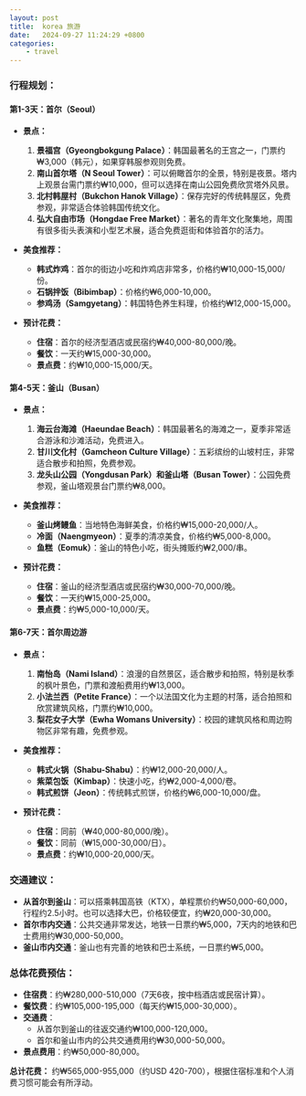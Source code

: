 ```yaml
---
layout: post
title:  korea 旅游
date:   2024-09-27 11:24:29 +0800
categories: 
    - travel
---
```


### 行程规划：

#### **第1-3天：首尔（Seoul）**
- **景点：**
  1. **景福宫（Gyeongbokgung Palace）**：韩国最著名的王宫之一，门票约₩3,000（韩元），如果穿韩服参观则免费。
  2. **南山首尔塔（N Seoul Tower）**：可以俯瞰首尔的全景，特别是夜景。塔内上观景台需门票约₩10,000，但可以选择在南山公园免费欣赏塔外风景。
  3. **北村韩屋村（Bukchon Hanok Village）**：保存完好的传统韩屋区，免费参观，非常适合体验韩国传统文化。
  4. **弘大自由市场（Hongdae Free Market）**：著名的青年文化聚集地，周围有很多街头表演和小型艺术展，适合免费逛街和体验首尔的活力。

- **美食推荐：**
  - **韩式炸鸡**：首尔的街边小吃和炸鸡店非常多，价格约₩10,000-15,000/份。
  - **石锅拌饭（Bibimbap）**：价格约₩6,000-10,000。
  - **参鸡汤（Samgyetang）**：韩国特色养生料理，价格约₩12,000-15,000。

- **预计花费：**
  - **住宿**：首尔的经济型酒店或民宿约₩40,000-80,000/晚。
  - **餐饮**：一天约₩15,000-30,000。
  - **景点费**：约₩10,000-15,000/天。

#### **第4-5天：釜山（Busan）**
- **景点：**
  1. **海云台海滩（Haeundae Beach）**：韩国最著名的海滩之一，夏季非常适合游泳和沙滩活动，免费进入。
  2. **甘川文化村（Gamcheon Culture Village）**：五彩缤纷的山坡村庄，非常适合散步和拍照，免费参观。
  3. **龙头山公园（Yongdusan Park）和釜山塔（Busan Tower）**：公园免费参观，釜山塔观景台门票约₩8,000。

- **美食推荐：**
  - **釜山烤鳗鱼**：当地特色海鲜美食，价格约₩15,000-20,000/人。
  - **冷面（Naengmyeon）**：夏季的清凉美食，价格约₩5,000-8,000。
  - **鱼糕（Eomuk）**：釜山的特色小吃，街头摊贩约₩2,000/串。

- **预计花费：**
  - **住宿**：釜山的经济型酒店或民宿约₩30,000-70,000/晚。
  - **餐饮**：一天约₩15,000-25,000。
  - **景点费**：约₩5,000-10,000/天。

#### **第6-7天：首尔周边游**
- **景点：**
  1. **南怡岛（Nami Island）**：浪漫的自然景区，适合散步和拍照，特别是秋季的枫叶景色，门票和渡船费用约₩13,000。
  2. **小法兰西（Petite France）**：一个以法国文化为主题的村落，适合拍照和欣赏建筑风格，门票约₩10,000。
  3. **梨花女子大学（Ewha Womans University）**：校园的建筑风格和周边购物区非常有趣，免费参观。

- **美食推荐：**
  - **韩式火锅（Shabu-Shabu）**：约₩12,000-20,000/人。
  - **紫菜包饭（Kimbap）**：快速小吃，约₩2,000-4,000/卷。
  - **韩式煎饼（Jeon）**：传统韩式煎饼，价格约₩6,000-10,000/盘。

- **预计花费：**
  - **住宿**：同前（₩40,000-80,000/晚）。
  - **餐饮**：同前（₩15,000-30,000/日）。
  - **景点费**：约₩10,000-20,000/天。

### 交通建议：
- **从首尔到釜山**：可以搭乘韩国高铁（KTX），单程票价约₩50,000-60,000，行程约2.5小时。也可以选择大巴，价格较便宜，约₩20,000-30,000。
- **首尔市内交通**：公共交通非常发达，地铁一日票约₩5,000，7天内的地铁和巴士费用约₩30,000-50,000。
- **釜山市内交通**：釜山也有完善的地铁和巴士系统，一日票约₩5,000。

### 总体花费预估：
- **住宿费**：约₩280,000-510,000（7天6夜，按中档酒店或民宿计算）。
- **餐饮费**：约₩105,000-195,000（每天约₩15,000-30,000）。
- **交通费**：
  - 从首尔到釜山的往返交通约₩100,000-120,000。
  - 首尔和釜山市内的公共交通费用约₩30,000-50,000。
- **景点费用**：约₩50,000-80,000。

**总计花费：** 约₩565,000-955,000（约USD 420-700），根据住宿标准和个人消费习惯可能会有所浮动。

